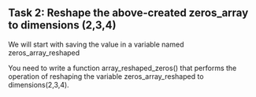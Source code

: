 ## Task 2: Reshape the above-created zeros_array to dimensions (2,3,4)

We will start with saving the value in a variable named zeros_array_reshaped

You need to write a function array_reshaped_zeros() that performs the operation of reshaping the variable zeros_array_reshaped to dimensions(2,3,4).

